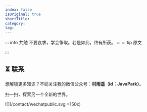 ```yaml
---
index: false
isOriginal: true
shortTitle: 
category:
tag:
---
```

::: info 共勉
不要哀求，学会争取。若是如此，终有所获。
:::
::: tip 原文

:::

## ⏳ 联系

想解锁更多知识？不妨关注我的微信公众号：**村雨遥（id：JavaPark）**。

扫一扫，探索另一个全新的世界。

![](/contact/wechatpublic.svg =150x)

<Share colorful />